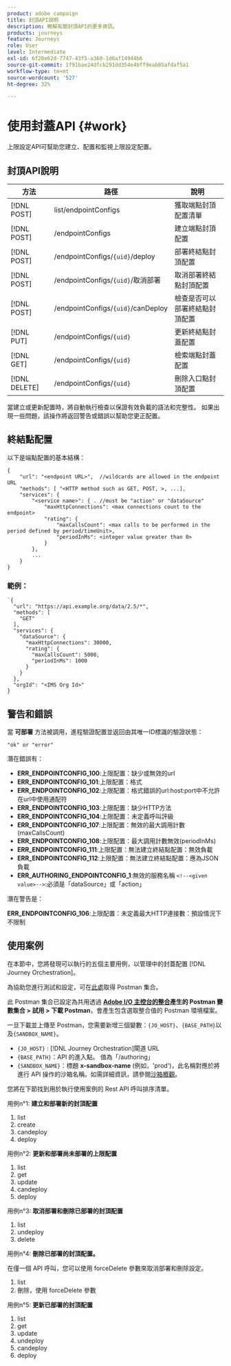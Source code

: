 ```yaml
---
product: adobe campaign
title: 封頂API說明
description: 瞭解有關封頂API的更多資訊。
products: journeys
feature: Journeys
role: User
level: Intermediate
exl-id: 6f28e62d-7747-43f5-a360-1d6af14944b6
source-git-commit: 1f91bae24dfcb291dd354e4bff9eab85afdaf5a1
workflow-type: tm+mt
source-wordcount: '527'
ht-degree: 32%

---
```



# 使用封蓋API {#work}

上限設定API可幫助您建立、配置和監視上限設定配置。

## 封頂API說明

| 方法 | 路徑 | 說明 |
|---|---|---|
| [!DNL POST] | list/endpointConfigs | 獲取端點封頂配置清單 |
| [!DNL POST] | /endpointConfigs | 建立端點封頂配置 |
| [!DNL POST] | /endpointConfigs/`{uid}`/deploy | 部署終結點封頂配置 |
| [!DNL POST] | /endpointConfigs/`{uid}`/取消部署 | 取消部署終結點封頂配置 |
| [!DNL POST] | /endpointConfigs/`{uid}`/canDeploy | 檢查是否可以部署終結點封頂配置 |
| [!DNL PUT] | /endpointConfigs/`{uid}` | 更新終結點封蓋配置 |
| [!DNL GET] | /endpointConfigs/`{uid}` | 檢索端點封蓋配置 |
| [!DNL DELETE] | /endpointConfigs/`{uid}` | 刪除入口點封頂配置 |

當建立或更新配置時，將自動執行檢查以保證有效負載的語法和完整性。
如果出現一些問題，該操作將返回警告或錯誤以幫助您更正配置。

## 終結點配置

以下是端點配置的基本結構：

```
{
    "url": "<endpoint URL>",  //wildcards are allowed in the endpoint URL
    "methods": [ "<HTTP method such as GET, POST, >, ...],
    "services": {
        "<service name>": { . //must be "action" or "dataSource" 
            "maxHttpConnections": <max connections count to the endpoint>
            "rating": {          
                "maxCallsCount": <max calls to be performed in the period defined by period/timeUnit>,
                "periodInMs": <integer value greater than 0>
            }
        },
        ...
    }
}
```

### 範例：

```
`{
  "url": "https://api.example.org/data/2.5/*",
  "methods": [
    "GET"
  ],
  "services": {
    "dataSource": {
      "maxHttpConnections": 30000,
      "rating": {
        "maxCallsCount": 5000,
        "periodInMs": 1000
      }
    }
  },
  "orgId": "<IMS Org Id>"
}
```

## 警告和錯誤

當 **可部署** 方法被調用，進程驗證配置並返回由其唯一ID標識的驗證狀態：

```
"ok" or "error"
```

潛在錯誤有：

* **ERR_ENDPOINTCONFIG_100**:上限配置：缺少或無效的url
* **ERR_ENDPOINTCONFIG_101**:上限配置：格式
* **ERR_ENDPOINTCONFIG_102**:上限配置：格式錯誤的url:host:port中不允許在url中使用通配符
* **ERR_ENDPOINTCONFIG_103**:上限配置：缺少HTTP方法
* **ERR_ENDPOINTCONFIG_104**:上限配置：未定義呼叫評級
* **ERR_ENDPOINTCONFIG_107**:上限配置：無效的最大調用計數(maxCallsCount)
* **ERR_ENDPOINTCONFIG_108**:上限配置：最大調用計數無效(periodInMs)
* **ERR_ENDPOINTCONFIG_111**:上限配置：無法建立終結點配置：無效負載
* **ERR_ENDPOINTCONFIG_112**:上限配置：無法建立終結點配置：應為JSON負載
* **ERR_AUTHORING_ENDPOINTCONFIG_1**:無效的服務名稱 `<!--<given value>-->`:必須是「dataSource」或「action」

潛在警告是：

**ERR_ENDPOINTCONFIG_106**:上限配置：未定義最大HTTP連接數：預設情況下不限制

## 使用案例

在本節中，您將發現可以執行的五個主要用例，以管理中的封蓋配置 [!DNL Journey Orchestration]。

為協助您進行測試和設定，可在[此處](https://raw.githubusercontent.com/AdobeDocs/JourneyAPI/master/postman-collections/Journey-Orchestration_Capping-API_postman-collection.json)取得 Postman 集合。

此 Postman 集合已設定為共用透過 __[Adobe I/O 主控台的整合](https://console.adobe.io/integrations)產生的 Postman 變數集合 > 試用 > 下載 Postman__，會產生包含選取整合值的 Postman 環境檔案。

一旦下載並上傳至 Postman，您需要新增三個變數：`{JO_HOST}`、`{BASE_PATH}`以及`{SANDBOX_NAME}`。
* `{JO_HOST}` : [!DNL Journey Orchestration]閘道 URL
* `{BASE_PATH}`：API 的進入點。 值為「/authoring」
* `{SANDBOX_NAME}`：標題 **x-sandbox-name** (例如，&#39;prod&#39;)，此名稱對應於將進行 API 操作的沙箱名稱。如需詳細資訊，請參閱[沙箱概觀](https://experienceleague.adobe.com/docs/experience-platform/sandbox/home.html?lang=zh-Hant)。

您將在下節找到用於執行使用案例的 Rest API 呼叫排序清單。

用例n°1: **建立和部署新的封頂配置**

1. list
1. create
1. candeploy
1. deploy

用例n°2: **更新和部署尚未部署的上限配置**

1. list
1. get
1. update
1. candeploy
1. deploy

用例n°3: **取消部署和刪除已部署的封頂配置**

1. list
1. undeploy
1. delete

用例n°4: **刪除已部署的封頂配置。**

在僅一個 API 呼叫，您可以使用 forceDelete 參數來取消部署和刪除設定。
1. list
1. 刪除，使用 forceDelete 參數

用例n°5: **更新已部署的封頂配置**

1. list
1. get
1. update
1. undeploy
1. candeploy
1. deploy
